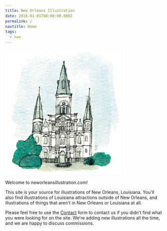```yaml
---
title: New Orleans Illustration
date: 2016-01-01T00:00:00.000Z
permalink: /
navtitle: Home
tags:
  - nav
---
```



![St. Louis Cathedral New Orleans: illustration by David Rhoden](/static/img/stloufinal.jpg "St. Louis Cathedral New Orleans: illustration by David Rhoden")

Welcome to neworleansillustration.com!

This site is your source for illustrations of New Orleans, Louisiana. You'll also find illustrations of Louisiana attractions outside of New Orleans, and illustrations of things that aren't in New Orleans or Louisiana at all.

Please feel free to use the [Contact](/contact) form to contact us if you didn't find what you were looking for on the site. We're adding new illustrations all the time, and we are happy to discuss commissions.
